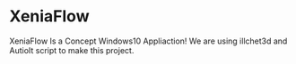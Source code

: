 # XeniaFlow
XeniaFlow Is a Concept Windows10 Appliaction!
We are using illchet3d and AutioIt script to make this project.
